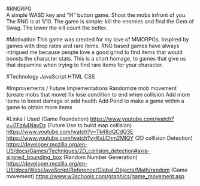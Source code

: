 #RNGRPG
<br>
A simple WASD key and "H" button game. Shoot the mobs infront of you. The RNG is at 1/10. The game is simple: kill the enemies and find the Gem of Swag. The lower the kill count the better.

#Motivation
This game was created for my love of MMORPGs. Inspired by games with drop rates and rare items. RNG based games have always intrigued me because people love a good grind to find items that would boosts the character stats. This is a short homage, to games that give us that dopamine when trying to find rare items for your character.


#Technology
JavaScript
HTML
CSS

#Improvements / Future Implementations
Randomize mob movement (create mobs that move)
fix lose condition to end when collision
Add more items to boost damage or add health
Add Pond to make a game within a game to obtain more items


#Links I Used
(Game Foundation)
https://www.youtube.com/watch?v=i7FzA4NavDs
(Future Use to build map collision)
https://www.youtube.com/watch?v=Tk48dQCdQ3E
https://www.youtube.com/watch?v=KsLChm2MIQY
(2D collision Detection)
https://developer.mozilla.org/en-US/docs/Games/Techniques/2D_collision_detection#axis-aligned_bounding_box
(Random Number Generation)
https://developer.mozilla.org/en-US/docs/Web/JavaScript/Reference/Global_Objects/Math/random
(Game movement)
https://www.w3schools.com/graphics/game_movement.asp

